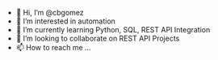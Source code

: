 - 👋 Hi, I’m @cbgomez
- 👀 I’m interested in automation
- 🌱 I’m currently learning Python, SQL, REST API Integration
- 💞️ I’m looking to collaborate on REST API Projects
- 📫 How to reach me ...

<!---
cbgomez/cbgomez is a ✨ special ✨ repository because its `README.md` (this file) appears on your GitHub profile.
You can click the Preview link to take a look at your changes.
--->
